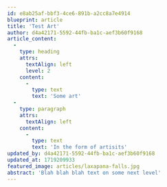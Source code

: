```yaml
---
id: e8ab25af-bbf3-4ce6-891b-a2cc8a7e4914
blueprint: article
title: 'Test Art'
author: d4a42171-5592-44fb-ba1c-aef3b60f9168
article_content:
  -
    type: heading
    attrs:
      textAlign: left
      level: 2
    content:
      -
        type: text
        text: 'Some art'
  -
    type: paragraph
    attrs:
      textAlign: left
    content:
      -
        type: text
        text: 'In the form of artisits'
updated_by: d4a42171-5592-44fb-ba1c-aef3b60f9168
updated_at: 1719209933
featured_image: articles/laxapana-falls.jpg
abstract: 'Blah blah blah text on some next level'
---
```

